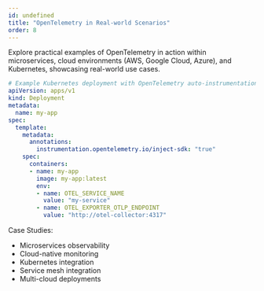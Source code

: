 ```yaml
---
id: undefined
title: "OpenTelemetry in Real-world Scenarios"
order: 8
---
```


Explore practical examples of OpenTelemetry in action within microservices, cloud environments (AWS, Google Cloud, Azure), and Kubernetes, showcasing real-world use cases.

```yaml
# Example Kubernetes deployment with OpenTelemetry auto-instrumentation
apiVersion: apps/v1
kind: Deployment
metadata:
  name: my-app
spec:
  template:
    metadata:
      annotations:
        instrumentation.opentelemetry.io/inject-sdk: "true"
    spec:
      containers:
      - name: my-app
        image: my-app:latest
        env:
        - name: OTEL_SERVICE_NAME
          value: "my-service"
        - name: OTEL_EXPORTER_OTLP_ENDPOINT
          value: "http://otel-collector:4317"
```

Case Studies:
- Microservices observability
- Cloud-native monitoring
- Kubernetes integration
- Service mesh integration
- Multi-cloud deployments
